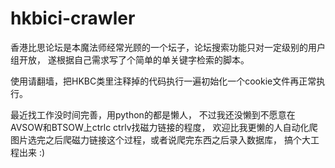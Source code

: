 # hkbici-crawler
香港比思论坛是本魔法师经常光顾的一个坛子，论坛搜索功能只对一定级别的用户组开放，
遂根据自己需求写了个简单的单关键字检索的脚本。

使用请翻墙，把HKBC类里注释掉的代码执行一遍初始化一个cookie文件再正常执行。

最近找工作没时间完善，用python的都是懒人，
不过我还没懒到不愿意在AVSOW和BTSOW上ctrlc ctrlv找磁力链接的程度，
欢迎比我更懒的人自动化爬图片选完之后爬磁力链接这个过程，或者说爬完东西之后录入数据库，
搞个大工程出来 :)
